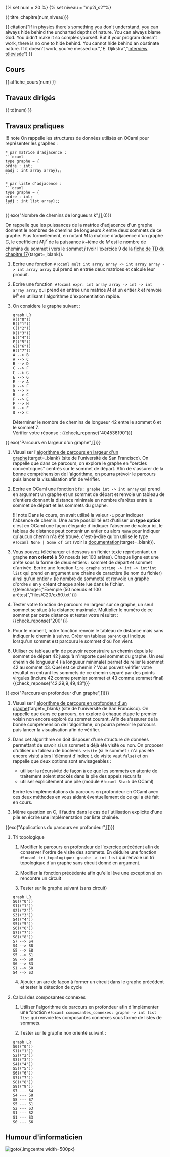 {% set num = 20 %}
{% set niveau = "mp2i_s2"%}

{{ titre_chapitre(num,niveau)}}

{{ citation("If in physics there's something you don't understand, you can always hide behind the uncharted depths of nature. You can always blame God. You didn't make it so complex yourself. But if your program doesn't work, there is no one to hide behind. You cannot hide behind an obstinate nature. If it doesn't work, you've messed up.","E. Djikstra","[Interview télévisée](https://pncnmnp.github.io/blogs/translating-dijakstra.html)") }}

## Cours

{{ affiche_cours(num) }}

## Travaux dirigés

{{ td(num) }}


## Travaux pratiques

!!! note
    On rappelle les structures de données utilisés en OCaml pour représenter les graphes :

    * par matrice d'adjacence :
    ```ocaml
    type graphe = {
    ordre : int; 
    madj : int array array};;
    ```
        
    * par liste d'adjacence :
    ```ocaml
    type graphe = {
    ordre : int;
    ladj : int list array};;
    ```

{{ exo("Nombre de chemins de longueurs k",[],0)}}

On rappelle que les puissances de la matrice d'adjacence d'un graphe donnent le nombres de chemins de longueurs $k$ entre deux sommets de ce graphe. Plus formellement, en notant $M$ la matrice d'adjacence d'un graphe $G$, le coefficient $M_{ij}^k$ de la puissance $k-$ième de $M$ est le nombre de chemins du sommet $i$ vers le sommet $j$ (voir l'exercice 9 de la [fiche de TD du chapitre 17](https://fabricenativel.github.io/cpge-info/mp2i/TD/TD17.pdf){target=_blank}).

1. Ecrire une fonction `#!ocaml mult int array array -> int array array -> int array array` qui prend en entrée deux matrices et calcule leur produit.

2. Ecrire une fonction  `#!ocaml expr: int array array -> int -> int array array` qui prend en entrée une matrice $M$ et un entier $k$ et renvoie $M^k$ en utilisant l'algorithme d'exponentiation rapide.

3. On considère le graphe suivant :

    ```mermaid
    graph LR
    A(("0"))
    B(("1"))
    C(("2"))
    D(("3"))
    E(("4"))
    F(("5"))
    G(("6"))
    H(("7"))
    A --> B
    A --> C
    B --> D
    C --> F
    C --> G
    E --> G
    E --> A
    D --> F
    G --> F
    B --> C
    F --> E
    F --> H
    H --> F
    D --> C
    ```
    Déterminer le nombre de chemins de longueur 42 entre le sommet 6 et le sommet 7.  
    Vérifier votre réponse : {{check_reponse("404536190")}}

{{ exo("Parcours en largeur d'un graphe",[])}}

1. Visualiser l'[algorithme de parcours en largeur d'un graphe](https://www.cs.usfca.edu/~galles/visualization/BFS.html){target=_blank} (site de l'université de San Francisco). On rappelle que dans ce parcours, on explore le graphe en "cercles concentriques" centrés sur le sommet de départ. Afin de s'assurer de la bonne compréhension de l'algorithme, on pourra prévoir le parcours puis lancer la visualisation afin de vérifier.

2. Ecrire en OCaml une fonction `bfs: graphe int -> int array` qui prend en argument un graphe et un sommet de départ et renvoie un tableau de d'entiers donnant la distance minimale en nombre d'arêtes entre le sommet de départ et les sommets du graphe.

    !!! note 
        Dans le cours, on avait utilisé la valeur `-1` pour indiquer l'absence de chemin. Une autre possibilité est d'utiliser un **type option** c'est en OCaml une façon élégante d'indiquer l'absence de valeur ici, le tableau de distance peut contenir un entier ou alors `None` pour indiquer qu'aucun chemin n'a été trouvé. c'est-à-dire qu'on utilise le type `#!ocaml None | Some of int` (voir la [documentation](https://ocaml.org/manual/5.2/api/Option.html){target=_blank}).

3. Vous pouvez télécharger ci-dessous un fichier texte représentant un graphe **non orienté** à 50 noeuds (et 100 arêtes). Chaque ligne est une arête sous la forme de deux entiers : sommet de départ et sommet d'arrivée. Ecrire une fonction `lire_graphe string -> int -> int*int list` qui prend en argument une chaine de caractère (le nom du fichier) ainsi qu'un entier `n` (le nombre de sommets) et renvoie un graphe d'ordre `n` en y créant chaque arête lue dans le fichier.
{{telecharger("Exemple (50 noeuds et 100 arêtes)","files/C20/ex50.txt")}}

4. Tester votre fonction de parcours en largeur sur ce graphe, un seul sommet se situe à la distance maximale. Multiplier le numéro de ce sommet par cette distance et tester votre résultat : {{check_reponse("200")}}

5. Pour le moment, notre fonction renvoie le tableau de distance mais sans indiquer le chemin à suivre. Créer un tableau `parent` qui indique lorsqu'un sommet est parcouru le sommet d'où l'on vient.

6. Utiliser ce tableau afin de pouvoir reconstruire *un* chemin depuis le sommet de départ 42 jusqu'à n'importe quel sommet du graphe.
    Un seul chemin de longueur 4 (la longueur minimale) permet de relier le sommet 42 au sommet 43.  Quel est ce chemin ? Vous pouvez vérifier votre résultat en entrant les sommets de ce chemin séparé par des points virgules (inclure 42 comme premier sommet et 43 comme sommet final)    {{check_reponse("42;29;9;49;43")}}

{{ exo("Parcours en profondeur d'un graphe",[])}}

1. Visualiser l'[algorithme de parcours en profondeur d'un graphe](https://www.cs.usfca.edu/~galles/visualization/DFS.html){target=_blank} (site de l'université de San Francisco). On rappelle que dans ce parcours, on explore à chaque étape le premier voisin non encore exploré du sommet courant. Afin de s'assurer de la bonne compréhension de l'algorithme, on pourra prévoir le parcours puis lancer la visualisation afin de vérifier.

2. Dans cet algorithme on doit disposer d'une structure de données permettant de savoir si un sommet a déjà été visité ou non. On proposer d'utiliser un tableau de booléens  `visite` (si le sommet `i` n'a pas été encore visité alors l'élément d'indice `i` de visite vaut `false`) et on rappelle que deux options sont envisageables :

    * utiliser la récursivité de façon à ce que les sommets en attente de traitement soient stockés dans la pile des appels récursifs
    * utiliser explicitement une pile (module `#!ocaml Stack` de OCaml)

    Ecrire les implémentations du parcours en profondeur en OCaml avec ces deux méthodes en vous aidant éventuellement de ce qui a été fait en cours.

3. Même question en C, il faudra dans le cas de l'utilisation explicite d'une pile en écrire une implémentation par liste chainée.

{{exo("Applications du parcours en profondeur",[])}}

1. Tri topologique

    1. Modifier le parcours en profondeur de l'exercice précédent afin de conserver l'ordre de visite des sommets. En déduire une fonction `#!ocaml tri_topologique: graphe -> int list` qui renvoie un tri topologique d'un graphe sans circuit donné en argument.

    2. Modifier la fonction précédente afin qu'elle lève une exception si on rencontre un circuit

    3. Tester sur le graphe suivant (sans circuit)

    ```mermaid
    graph LR
    S0(("0"))
    S1(("1"))
    S2(("2"))
    S3(("3"))
    S4(("4"))
    S5(("5"))
    S6(("6"))
    S7(("7"))
    S8(("8"))
    S7 --> S4
    S4 --> S8
    S5 --> S8
    S5 --> S1
    S8 --> S0
    S6 --> S3
    S1 --> S0
    S4 --> S3
    ```

    4. Ajouter un arc de façon à former un circuit dans le graphe précédent et tester la détection de cycle

2. Calcul des composantes connexes 

    1. Utiliser l'algorithme de parcours en profondeur afin d'implémenter une fonction  `#!ocaml composantes_connexes: graphe -> int list list` qui renvoie les composantes connexes sous forme de listes de sommets.

    2. Tester sur le graphe non orienté suivant :

    ```mermaid
    graph LR
    S0(("0"))
    S1(("1"))
    S2(("2"))
    S3(("3"))
    S4(("4"))
    S5(("5"))
    S6(("6"))
    S7(("7"))
    S8(("8"))
    S9(("9"))
    S7 --- S4
    S4 --- S8
    S8 --- S7
    S5 --- S1
    S2 --- S3
    S1 --- S2
    S1 --- S3
    S0 --- S6
    ```

## Humour d'informaticien

![goto](./Images/C20/goto.png){.imgcentre width=500px}

